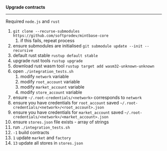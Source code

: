 **Upgrade contracts**
****

Required `node.js` and `rust`
1. `git clone --recurse-submodules https://github.com/softprodev/mintbase-core`
   1. if this fails, repeat process
2. ensure submodules are initialised `git submodule update --init --recursive`
3. default rust stable `rustup default stable`
4. upgrade rust tools `rustup upgrade`
5. download rust wasm tool `rustup target add wasm32-unknown-unknown`
6. open `./integration_tests.sh`
   1. modify `network` variable
   2. modify `root_account` variable
   3. modify `market_account` variable
   4. modify `store_account` variable
7. ensure `~/.root-credentials/<network>` corresponds to `network`
8. ensure you have credentials for `root_account` saved `~/.root-credentials/<network>/<root_account>.json`
9. ensure you have credentials for `market_account` saved `~/.root-credentials/<network>/<market_account>.json`
10. ensure `stores.json` file exists - array of strings
11. run `./integration_tests.sh`
12. `-1` build contracts
13. `1` update `market` and `factory`
14. `13` update all stores in `stores.json`
